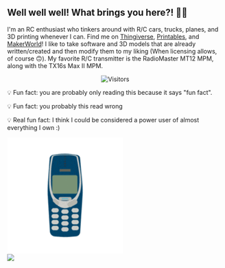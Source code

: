 ## Well well well! What brings you here?! 🙋‍♂️

I'm an RC enthusiast who tinkers around with R/C cars, trucks, planes, and 3D printing whenever I can. Find me on [Thingiverse](https://www.thingiverse.com/techmagic3d/designs), [Printables](https://www.printables.com/@TechMagic3D), and [MakerWorld](https://makerworld.com/en/@TechMagic3D/upload)! I like to take software and 3D models that are already written/created and then modify them to my liking (When licensing allows, of course 🙃). My favorite R/C transmitter is the RadioMaster MT12 MPM, along with the TX16s Max II MPM.

<p align="center">
  <img alt="Visitors" src="https://visitor-badge.laobi.icu/badge?page_id=inventor7777" />
</p>

💡 Fun fact: you are probably only reading this because it says "fun fact".

💡 Fun fact: you probably this read wrong

💡 Real fun fact: I think I could be considered a power user of almost everything I own :)

<div>
  <img src="https://github.com/inventor7777/inventor7777/blob/dd0f074ea49bf7fea97dad45abd9ed3d76ceab2c/nokia.gif" 
       alt="Demo" 
       width="270" 
       style="display:inline-block; vertical-align:middle;">
       
  <a href="https://github.com/inventor7777">
    <img src="https://github-readme-stats.vercel.app/api?username=inventor7777&count_private=true&show_icons=true&include_all_commits=true" 
         width="400" 
         style="display:inline-block; vertical-align:middle;">
  </a>
</div>
